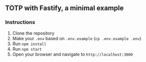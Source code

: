 ## TOTP with Fastify, a minimal example

### Instructions

1. Clone the repository
2. Make your `.env` based on `.env.example` (`cp .env.example .env`)
2. Run `npm install`
3. Run `npm start`
4. Open your browser and navigate to `http://localhost:3000`
